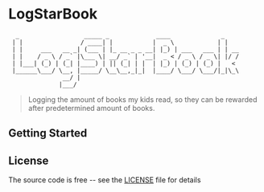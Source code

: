 # LogStarBook

```text
  _                  _____ _             ____              _      
 | |                / ____| |           |  _ \            | |   
 | |     ___   __ _| (___ | |_ __ _ _ __| |_) | ___   ___ | | __
 | |    / _ \ / _` |\___ \| __/ _` | '__|  _ < / _ \ / _ \| |/ /
 | |___| (_) | (_| |____) | || (_| | |  | |_) | (_) | (_) |   < 
 |______\___/ \__, |_____/ \__\__,_|_|  |____/ \___/ \___/|_|\_\
               __/ |                                            
              |___/                                             
```

> Logging the amount of books my kids read, so they can be rewarded after predetermined amount of books.

## Getting Started

## License

The source code is free -- see the [LICENSE](LICENSE) file for details
